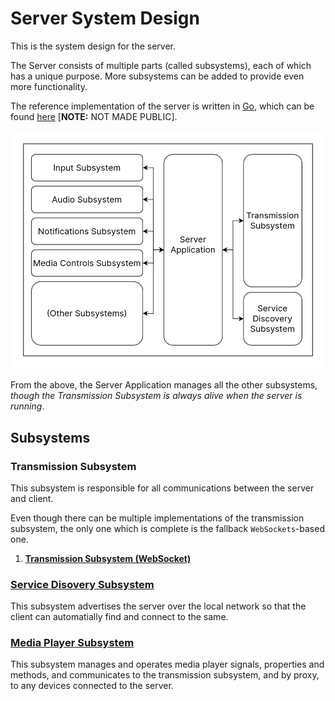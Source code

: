# Server System Design

This is the system design for the server.

The Server consists of multiple parts (called subsystems), each of which has a unique purpose. More subsystems can be added to provide even more functionality.

The reference implementation of the server is written in [Go](https://go.dev), which can be found [here](https://github.com/Apollo/cyprus) [**NOTE:** NOT MADE PUBLIC].

![System Diagram](./system-design.png)

From the above, the Server Application manages all the other subsystems, *though the Transmission Subsystem is always alive when the server is running*.

## Subsystems

### Transmission Subsystem

This subsystem is responsible for all communications between the server and client.

Even though there can be multiple implementations of the transmission subsystem, the only one which is complete is the fallback `WebSockets`-based one.

1. [**Transmission Subsystem (WebSocket)**](./subsystems/transmission-websockets.md)

### [Service Disovery Subsystem](./subsystems/service-discovery.md)

This subsystem advertises the server over the local network so that the client can automatially find and connect to the same.

### [Media Player Subsystem](./subsystems/media-player.md)

This subsystem manages and operates media player signals, properties and methods, and communicates to the transmission subsystem, and by proxy, to any devices connected to the server.
